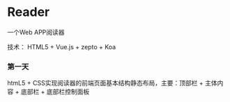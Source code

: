 # Reader
一个Web APP阅读器

技术： HTML5 + Vue.js + zepto + Koa

### 第一天

htmL5 + CSS实现阅读器的前端页面基本结构静态布局，主要：顶部栏 + 主体内容 + 底部栏 + 底部栏控制面板

